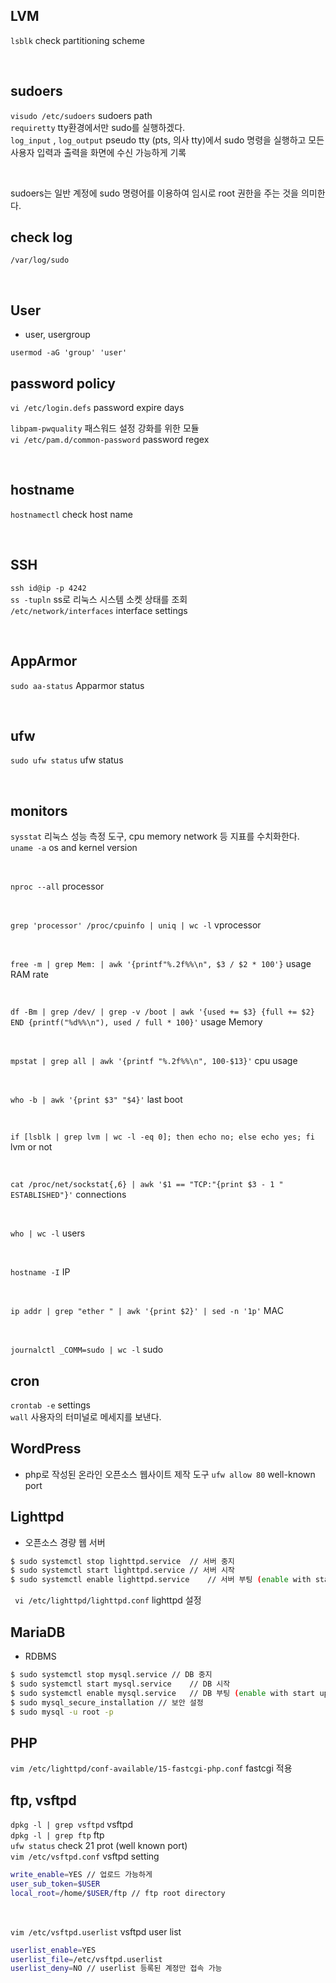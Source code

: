 ## LVM
`lsblk` check partitioning scheme

<br />

## sudoers
`visudo /etc/sudoers` sudoers path <br />
`requiretty` tty환경에서만 sudo를 실행하겠다. <br />
`log_input` , `log_output` pseudo tty (pts, 의사 tty)에서 sudo 명령을 실행하고 모든 사용자 입력과 출력을 화면에 수신 가능하게 기록 <br />

<br />

sudoers는 일반 계정에 sudo 명령어를 이용하여 임시로 root 권한을 주는 것을 의미한다.

## check log
`/var/log/sudo`

<br />

## User

- user, usergroup

`usermod -aG 'group' 'user'`

## password policy
`vi /etc/login.defs` password expire days
<br />

`libpam-pwquality` 패스워드 설정 강화를 위한 모듈 <br />
`vi /etc/pam.d/common-password` password regex

<br />

## hostname
`hostnamectl` check host name

<br />

## SSH
`ssh id@ip -p 4242` <br />
`ss -tupln` ss로 리눅스 시스템 소켓 상태를 조회 <br />
`/etc/network/interfaces` interface settings

<br />

## AppArmor
`sudo aa-status` Apparmor status

<br />

## ufw
`sudo ufw status` ufw status

<br />

## monitors
`sysstat` 리눅스 성능 측정 도구, cpu memory network 등 지표를 수치화한다. <br />
`uname -a` os and kernel version

<br />

`nproc --all` processor

<br />

`grep 'processor' /proc/cpuinfo | uniq | wc -l` vprocessor

<br />

`free -m | grep Mem: | awk '{printf"%.2f%%\n", $3 / $2 * 100'}` usage RAM rate

<br />

`df -Bm | grep /dev/ | grep -v /boot | awk '{used += $3} {full += $2} END {printf("%d%%\n"), used / full * 100}'` usage Memory

<br />

`mpstat | grep all | awk '{printf "%.2f%%\n", 100-$13}'` cpu usage

<br />

`who -b | awk '{print $3" "$4}'` last boot

<br />

`if [lsblk | grep lvm | wc -l -eq 0]; then echo no; else echo yes; fi` lvm or not

<br />

`cat /proc/net/sockstat{,6} | awk '$1 == "TCP:"{print $3 - 1 " ESTABLISHED"}'` connections

<br />

`who | wc -l` users

<br />

`hostname -I` IP

<br />

`ip addr | grep "ether " | awk '{print $2}' | sed -n '1p'` MAC

<br />

`journalctl _COMM=sudo | wc -l` sudo

## cron
`crontab -e` settings <br />
`wall` 사용자의 터미널로 메세지를 보낸다.

## WordPress
- php로 작성된 온라인 오픈소스 웹사이트 제작 도구
`ufw allow 80` well-known port

## Lighttpd
- 오픈소스 경량 웹 서버

```bash
$ sudo systemctl stop lighttpd.service	// 서버 중지
$ sudo systemctl start lighttpd.service	// 서버 시작
$ sudo systemctl enable lighttpd.service	// 서버 부팅 (enable with start up)
```
` vi /etc/lighttpd/lighttpd.conf` lighttpd 설정

## MariaDB
- RDBMS
```bash
$ sudo systemctl stop mysql.service	// DB 중지
$ sudo systemctl start mysql.service	// DB 시작
$ sudo systemctl enable mysql.service	// DB 부팅 (enable with start up)
$ sudo mysql_secure_installation // 보안 설정
$ sudo mysql -u root -p
```

## PHP
`vim /etc/lighttpd/conf-available/15-fastcgi-php.conf` fastcgi 적용

## ftp, vsftpd
`dpkg -l | grep vsftpd` vsftpd <br />
`dpkg -l | grep ftp` ftp <br />
`ufw status` check 21 prot (well known port) <br />
`vim /etc/vsftpd.conf` vsftpd setting <br />
```bash
write_enable=YES // 업로드 가능하게
user_sub_token=$USER
local_root=/home/$USER/ftp // ftp root directory
```

<br />

`vim /etc/vsftpd.userlist` vsftpd user list <br />
```bash
userlist_enable=YES
userlist_file=/etc/vsftpd.userlist
userlist_deny=NO // userlist 등록된 계정만 접속 가능
```
